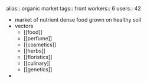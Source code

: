 alias:: organic market
tags:: front
workers:: 6
users:: 42

- market of nutrient dense food grown on healthy soil
- vectors
	- [[food]]
	- [[perfume]]
	- [[cosmetics]]
	- [[herbs]]
	- [[floristics]]
	- [[culinary]]
	- [[genetics]]
-